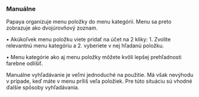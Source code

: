 ### Manuálne

Papaya organizuje menu položky do menu kategórií. Menu sa preto zobrazuje ako dvojúrovňový zoznam.

• Akúkoľvek menu položku viete pridať na účet na 2 kliky: 1. Zvolíte relevantnú menu kategóriu a 2. vyberiete v nej hľadanú položku.

• Menu kategórie ako aj menu položky môžete kvôli lepšej prehľadnosti farebne odlíšiť.

Manuálne vyhľadávanie je veľmi jednoduché na použitie. Má však nevýhodu v prípade, keď máte v menu príliš veľa položiek. Pre túto situáciu sú vhodné ďalšie spôsoby vyhľadávania.

